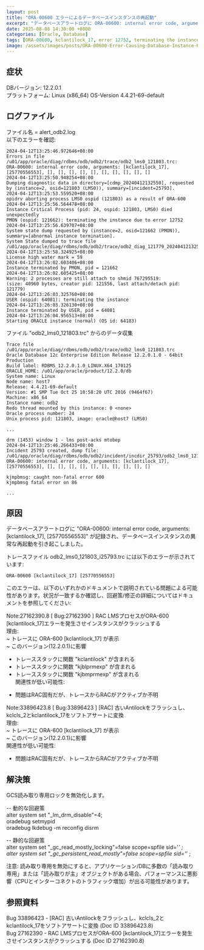 ```yaml
---
layout: post
title: "ORA-00600 エラーによるデータベースインスタンスの再起動"
excerpt: "データベースアラートログに ORA-00600: internal error code, arguments: [kclantilock_17], [25770556553] が記録され、データベースインスタンスの異常な再起動を引き起こしました。"
date: 2025-08-08 14:30:00 +0800
categories: [Oracle, Database]
tags: [ORA-00600, kclantilock_17, error 12752, terminating the instance, oracle]
image: /assets/images/posts/ORA-00600-Error-Causing-Database-Instance-Restart.jpg
---
```


## 症状  
DBバージョン: 12.2.0.1  
プラットフォーム: Linux (x86_64) OS-Version 4.4.21-69-default  

ログファイル  
-----------------------  
ファイル名 = alert_odb2.log  
以下のエラーを確認:  
```
2024-04-12T13:25:46.972646+08:00
Errors in file /u01/app/oracle/diag/rdbms/odb/odb2/trace/odb2_lms0_121803.trc:
ORA-00600: internal error code, arguments: [kclantilock_17], [25770556553], [], [], [], [], [], [], [], [], [], []
2024-04-12T13:25:50.948254+08:00
Dumping diagnostic data in directory=[cdmp_20240412132550], requested by (instance=2, osid=121803 (LMS0)), summary=[incident=25793].
2024-04-12T13:25:53.559520+08:00
opidrv aborting process LMS0 ospid (121803) as a result of ORA-600
2024-04-12T13:25:56.564478+08:00
Instance Critical Process (pid: 24, ospid: 121803, LMS0) died unexpectedly
PMON (ospid: 121662): terminating the instance due to error 12752
2024-04-12T13:25:56.639707+08:00
System state dump requested by (instance=2, osid=121662 (PMON)), summary=[abnormal instance termination].
System State dumped to trace file /u01/app/oracle/diag/rdbms/odb/odb2/trace/odb2_diag_121779_20240412132556.trc
2024-04-12T13:25:58.324925+08:00
License high water mark = 59
2024-04-12T13:26:02.603406+08:00
Instance terminated by PMON, pid = 121662
2024-04-12T13:26:02.605425+08:00
Warning: 2 processes are still attach to shmid 767295519:
(size: 40960 bytes, creator pid: 121556, last attach/detach pid: 121779)
2024-04-12T13:26:03.325760+08:00
USER (ospid: 64081): terminating the instance
2024-04-12T13:26:03.326130+08:00
Instance terminated by USER, pid = 64081
2024-04-12T13:26:04.956513+08:00
Starting ORACLE instance (normal) (OS id: 64183)

```

ファイル "odb2_lms0_121803.trc" からのデータ収集  
```
Trace file /u01/app/oracle/diag/rdbms/odb/odb2/trace/odb2_lms0_121803.trc
Oracle Database 12c Enterprise Edition Release 12.2.0.1.0 - 64bit Production
Build label: RDBMS_12.2.0.1.0_LINUX.X64_170125
ORACLE_HOME: /u01/app/oracle/product/12.2.0/db
System name: Linux
Node name: host7
Release: 4.4.21-69-default
Version: #1 SMP Tue Oct 25 10:58:20 UTC 2016 (9464f67)
Machine: x86_64
Instance name: odb2
Redo thread mounted by this instance: 0 <none>
Oracle process number: 24
Unix process pid: 121803, image: oracle@host7 (LMS0)

...

drm (1453) window 1 - lms post-acks mtobep
2024-04-12T13:25:46.266433+08:00
Incident 25793 created, dump file: /u01/app/oracle/diag/rdbms/odb/odb2/incident/incdir_25793/odb2_lms0_121803_i25793.trc
ORA-00600: internal error code, arguments: [kclantilock_17], [25770556553], [], [], [], [], [], [], [], [], [], []

kjmpbmsg: caught non-fatal error 600
kjmpbmsg fatal error on 86

...

```


## 原因  
データベースアラートログに "ORA-00600: internal error code, arguments: [kclantilock_17], [25770556553]" が記録され、データベースインスタンスの異常な再起動を引き起こしました。  

トレースファイル odb2_lms0_121803_i25793.trc には以下のエラーが示されています:  
```
ORA-00600 [kclantilock_17] [25770556553]  
```

このエラーは、以下のいずれかのドキュメントで説明されている問題による可能性があります。状況が一致するか確認し、回避策/修正の詳細についてはドキュメントを参照してください:  

Note:27162390.8 [ Bug:27162390 ] RAC LMSプロセスがORA-600 [kclantilock_17]エラーを発生させインスタンスがクラッシュする  
理由:  
~ トレースに ORA-600 [kclantilock_17] が表示  
~ このバージョン(12.2.0.1)に影響  
+ トレーススタックに関数 "kclantilock" が含まれる  
+ トレーススタックに関数 "kjblprmexp" が含まれる  
+ トレーススタックに関数 "kjbmprmexp" が含まれる  
関連性が低い可能性:  
- 問題はRAC固有だが、トレースからRACがアクティブか不明  

Note:33896423.8 [ Bug:33896423 ] [RAC] 古いAntilockをフラッシュし、kclcls_2とkclantilock_17をソフトアサートに変換  
理由:  
~ トレースに ORA-600 [kclantilock_17] が表示  
~ このバージョン(12.2.0.1)に影響  
関連性が低い可能性:  
- 問題はRAC固有だが、トレースからRACがアクティブか不明  

## 解決策  
GCS読み取り専用ロックを無効化します。  

-- 動的な回避策  
alter system set "_lm_drm_disable"=4;  
oradebug setmypid  
oradebug lkdebug -m reconfig disrm  

-- 静的な回避策  
alter system set "_gc_read_mostly_locking"=false scope=spfile sid='*' ;  
alter system set "_gc_persistent_read_mostly"=false scope=spfile sid='*' ;  

注意: 読み取り専用を無効にすると、アプリケーション/DBに多数の「読み取り専用」または「読み取りが主」オブジェクトがある場合、パフォーマンスに悪影響（CPUとインターコネクトのトラフィック増加）が出る可能性があります。  

## 参照資料  
Bug 33896423 - [RAC] 古いAntilockをフラッシュし、kclcls_2とkclantilock_17をソフトアサートに変換 (Doc ID 33896423.8)  
Bug 27162390 - RAC LMSプロセスがORA-600 [kclantilock_17]エラーを発生させインスタンスがクラッシュする (Doc ID 27162390.8)  


